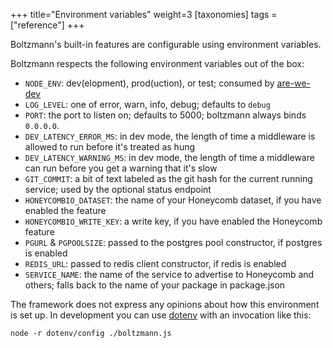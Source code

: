 +++
title="Environment variables"
weight=3
[taxonomies]
tags = ["reference"]
+++

Boltzmann's built-in features are configurable using environment variables.

<!-- more -->

Boltzmann respects the following environment variables out of the box:

- `NODE_ENV`: dev(elopment), prod(uction), or test; consumed by [are-we-dev](https://github.com/chrisdickinson/are-we-dev)
- `LOG_LEVEL`: one of error, warn, info, debug; defaults to `debug`
- `PORT`: the port to listen on; defaults to 5000; boltzmann always binds `0.0.0.0`.
- `DEV_LATENCY_ERROR_MS`: in dev mode, the length of time a middleware is allowed to run before it's treated as hung
- `DEV_LATENCY_WARNING_MS`: in dev mode, the length of time a middleware can run before you get a warning that it's slow
- `GIT_COMMIT`: a bit of text labeled as the git hash for the current running service; used by the optional status endpoint
- `HONEYCOMBIO_DATASET`: the name of your Honeycomb dataset, if you have enabled the feature
- `HONEYCOMBIO_WRITE_KEY`: a write key, if you have enabled the Honeycomb feature
- `PGURL` & `PGPOOLSIZE`: passed to the postgres pool constructor, if postgres is enabled
- `REDIS_URL`: passed to redis client constructor, if redis is enabled
- `SERVICE_NAME`: the name of the service to advertise to Honeycomb and others; falls back to the name of your package in package.json

The framework does not express any opinions about how this environment is set up. In development you can use [dotenv](https://github.com/motdotla/dotenv) with an invocation like this:

```shell
node -r dotenv/config ./boltzmann.js
```
